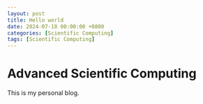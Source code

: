 ```yaml
---
layout: post
title: Hello world
date: 2024-07-18 00:00:00 +0800
categories: [Scientific Computing]
tags: [Scientific Computing]
---
```


# Advanced Scientific Computing

This is my personal blog.
